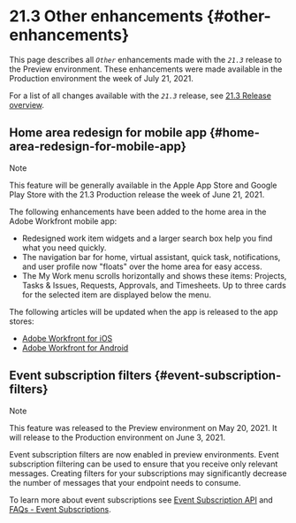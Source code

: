 


# 21.3 Other enhancements {#other-enhancements}

This page describes all *`Other`* enhancements made with the *`21.3`* release to the Preview environment. These enhancements were made available in the Production environment the week of July 21, 2021. 


For a list of all changes available with the *`21.3`* release, see [21.3 Release overview](21-3-release-overview.md).


## Home area redesign for mobile app {#home-area-redesign-for-mobile-app}



>[!NOTE]
>
>This feature will be generally available in the Apple App Store and Google Play Store with the 21.3 Production release the week of June 21, 2021.


The following enhancements have been added to the home area in the Adobe Workfront mobile app:



*  Redesigned work item widgets and a larger search box help you find what you need quickly.
*  The navigation bar for home, virtual assistant, quick task, notifications, and user profile now "floats" over the home area for easy access.
*  The My Work menu scrolls horizontally and shows these items: Projects, Tasks & Issues, Requests, Approvals, and Timesheets. Up to three cards for the selected item are displayed below the menu.


The following articles will be updated when the app is released to the app stores:



*  [Adobe Workfront for iOS](workfront-for-ios.md) 
*  [Adobe Workfront for Android](workfront-for-android.md) 




## Event subscription filters {#event-subscription-filters}



>[!NOTE]
>
>This feature was released to the Preview environment on May 20, 2021. It will release to the Production environment on June 3, 2021.


Event subscription filters are now enabled in preview environments. Event subscription filtering can be used to ensure that you receive only relevant messages. Creating filters for your subscriptions may significantly decrease the number of messages that your endpoint needs to consume. 


To learn more about event subscriptions see [Event Subscription API](event-subs-api.md) and [FAQs - Event Subscriptions](event-subs-faq.md).
